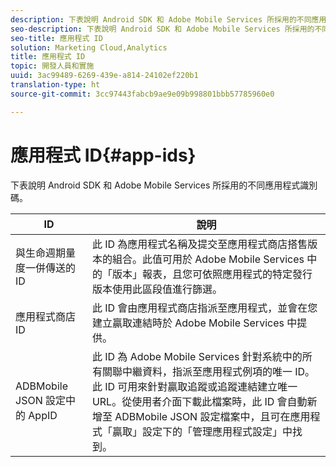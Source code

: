 ```yaml
---
description: 下表說明 Android SDK 和 Adobe Mobile Services 所採用的不同應用程式識別碼。
seo-description: 下表說明 Android SDK 和 Adobe Mobile Services 所採用的不同應用程式識別碼。
seo-title: 應用程式 ID
solution: Marketing Cloud,Analytics
title: 應用程式 ID
topic: 開發人員和實施
uuid: 3ac99489-6269-439e-a814-24102ef220b1
translation-type: ht
source-git-commit: 3cc97443fabcb9ae9e09b998801bbb57785960e0

---
```



# 應用程式 ID{#app-ids}

下表說明 Android SDK 和 Adobe Mobile Services 所採用的不同應用程式識別碼。

| ID | 說明 |
|--- |--- |
| 與生命週期量度一併傳送的 ID | 此 ID 為應用程式名稱及提交至應用程式商店搭售版本的組合。此值可用於 Adobe Mobile Services 中的「版本」報表，且您可依照應用程式的特定發行版本使用此區段值進行篩選。 |
| 應用程式商店 ID | 此 ID 會由應用程式商店指派至應用程式，並會在您建立贏取連結時於 Adobe Mobile Services 中提供。 |
| ADBMobile JSON 設定中的 AppID | 此 ID 為 Adobe Mobile Services 針對系統中的所有關聯中繼資料，指派至應用程式例項的唯一 ID。此 ID 可用來針對贏取追蹤或追蹤連結建立唯一 URL。從使用者介面下載此檔案時，此 ID 會自動新增至 ADBMobile JSON 設定檔案中，且可在應用程式「贏取」設定下的「管理應用程式設定」中找到。 |